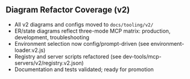 ## Diagram Refactor Coverage (v2)

- All v2 diagrams and configs moved to `docs/tooling/v2/`
- ER/state diagrams reflect three-mode MCP matrix: production, development, troubleshooting
- Environment selection now config/prompt-driven (see environment-loader.v2.js)
- Registry and server scripts refactored (see dev-tools/mcp-servers/v2/registry.v2.json)
- Documentation and tests validated; ready for promotion
